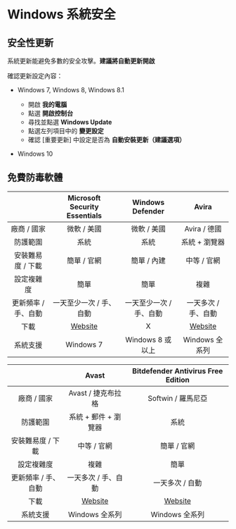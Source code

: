 # Windows 系統安全

## 安全性更新

系統更新能避免多數的安全攻擊。**建議將自動更新開啟**

確認更新設定內容：

- Windows 7, Windows 8, Windows 8.1

    - 開啟 **我的電腦**
    - 點選 **開啟控制台**
    - 尋找並點選 **Windows Update**
    - 點選左列項目中的 **變更設定**
    - 確認 [重要更新] 中設定是否為 **自動安裝更新（建議選項）**

- Windows 10

## 免費防毒軟體

||Microsoft Security Essentials|Windows Defender|Avira|
|:-----:|:-----:|:-----:|:-----:|
|廠商 / 國家|微軟 / 美國|微軟 / 美國|Avira / 德國|
|防護範圍|系統|系統|系統 + 瀏覽器|
|安裝難易度 / 下載|簡單 / 官網|簡單 / 內建|中等 / 官網 |
|設定複雜度|簡單|簡單|複雜|
|更新頻率 / 手、自動|一天至少一次 / 手、自動|一天至少一次 / 手、自動|一天多次 / 手、自動|
|下載|[Website](https://www.microsoft.com/en-us/download/details.aspx?id=5201)|X|[Website](https://www.avira.com/)|
|系統支援|Windows 7|Windows 8 或以上|Windows 全系列|

||Avast|Bitdefender Antivirus Free Edition|
|:-----:|:-----:|:-----:|
|廠商 / 國家|Avast / 捷克布拉格|Softwin / 羅馬尼亞|
|防護範圍|系統 + 郵件 + 瀏覽器|系統|
|安裝難易度 / 下載|中等 / 官網|簡單 / 官網|
|設定複雜度|複雜|簡單|
|更新頻率 / 手、自動|一天多次 / 手、自動|一天多次 / 自動|
|下載|[Website](https://www.avast.com/en-us/mac)|[Website](https://www.bitdefender.com/solutions/free.html)|
|系統支援|Windows 全系列|Windows 全系列|
